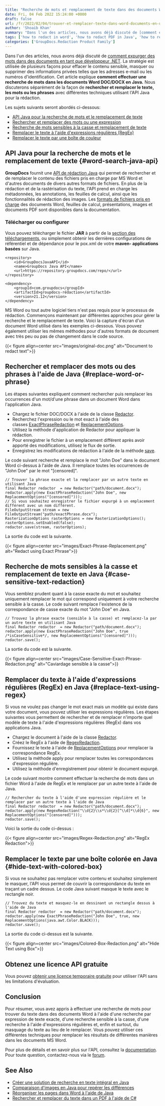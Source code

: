 ```yaml
---
title: "Recherche de mots et remplacement de texte dans des documents Word à l'aide de Java"
date: Fri, 04 Feb 2022 15:24:00 +0000
draft: false
url: /fr/2022/02/04/trouver-et-remplacer-texte-dans-word-documents-en-utilisant-java/
author: 'Shoaib Khan'
summary: "Dans l'un des articles, nous avons déjà discuté de [comment expurger des mots dans des documents en tant que développeur .NET](https://blog.groupdocs.com/2022/02/15/find-and-replace-text-in-word-using-csharp/). La stratégie est utilisée de plusieurs façons pour effacer le contenu sensible, masquer ou supprimer des informations privées telles que les adresses e-mail ou les numéros d'identification. Cet article explique **comment effectuer une recherche de mots dans les documents Word DOC/DOCX en Java. **Nous discuterons séparément de la façon de** rechercher et remplacer le texte, les mots ou les phrases** avec différentes techniques utilisant l'API Java pour la rédaction."
tags: ['how to redact in word', 'how to redact PDF in Java', 'how to redact Word in Java', 'Java Redaction API', 'Redact in Java']
categories: ['GroupDocs.Redaction Product Family']
---
```


Dans l'un des articles, nous avons déjà discuté de [comment expurger des mots dans des documents en tant que développeur .NET](https://blog.groupdocs.com/2022/02/15/find-and-replace-text-in-word-using-csharp/). La stratégie est utilisée de plusieurs façons pour effacer le contenu sensible, masquer ou supprimer des informations privées telles que les adresses e-mail ou les numéros d'identification. Cet article explique **comment effectuer une recherche de mots dans les documents Word DOC/DOCX en Java.** Nous discuterons séparément de la façon de **rechercher et remplacer le texte, les mots ou les phrases** avec différentes techniques utilisant l'API Java pour la rédaction.

Les sujets suivants seront abordés ci-dessous:

* [API Java pour la recherche de mots et le remplacement de texte](#word-search-java-api)
* [Rechercher et remplacer des mots ou une expression](#replace-word-or-phrase)
* [Recherche de mots sensibles à la casse et remplacement de texte](#case-sensitive-text-redaction)
* [Remplacer le texte à l'aide d'expressions régulières (RegEx)](#replace-text-using-regex)
* [Remplacer le texte par une boîte de couleur](#hide-text-with-colored-box)

## API Java pour la recherche de mots et le remplacement de texte {#word-search-java-api}

**GroupDocs** fournit une [API de rédaction Java](https://products.groupdocs.com/redaction/java/) qui permet de rechercher et de remplacer le contenu des fichiers pris en charge par MS Word et d'autres documents de divers autres formats de fichiers. En plus de la rédaction et de la rastérisation du texte, l'API prend en charge les métadonnées, les annotations, les feuilles de calcul, ainsi que les fonctionnalités de rédaction des images. Les [formats de fichiers pris en charge](https://docs.groupdocs.com/redaction/java/supported-document-formats/) des documents Word, feuilles de calcul, présentations, images et documents PDF sont disponibles dans la documentation.

### Télécharger ou configurer

Vous pouvez télécharger le fichier **JAR** à partir de la [section des téléchargements](https://downloads.groupdocs.com/redaction), ou simplement obtenir les dernières configurations de référentiel et de dépendance pour le pox.xml de votre **maven- applications basées** sur Java.

```
<repository>
	<id>GroupDocsJavaAPI</id>
	<name>GroupDocs Java API</name>
	<url>https://repository.groupdocs.com/repo/</url>
</repository>

<dependency>
	<groupId>com.groupdocs</groupId>
	<artifactId>groupdocs-rédaction</artifactId>
	<version>21.12</version>
</dependency>
```

MS Word ou tout autre logiciel tiers n'est pas requis pour le processus de rédaction. Commençons maintenant par différentes approches pour gérer la recherche et le remplacement de texte. Voici la capture d'écran d'un document Word utilisé dans les exemples ci-dessous. Vous pouvez également utiliser les mêmes méthodes pour d'autres formats de document avec très peu ou pas de changement dans le code source.

{{< figure align=center src="images/original-doc.png" alt="Document to redact text">}}


## Rechercher et remplacer des mots ou des phrases à l'aide de Java {#replace-word-or-phrase}

Les étapes suivantes expliquent comment rechercher puis remplacer les occurrences d'un mot/d'une phrase dans un document Word dans l'application Java.

*   Chargez le fichier DOC/DOCX à l'aide de la classe [Redactor](https://apireference.groupdocs.com/redaction/java/com.groupdocs.redaction/Redactor).
*   Recherchez l'expression ou le mot exact à l'aide des classes [ExactPhraseRedaction](https://apireference.groupdocs.com/redaction/java/com.groupdocs.redaction.redactions/ExactPhraseRedaction) et [ReplacementOptions](https://apireference.groupdocs.com/redaction/java/com.groupdocs.redaction.redactions/ReplacementOptions).
*   Utilisez la méthode d'application de Redactor pour appliquer la rédaction.
*   Pour enregistrer le fichier à un emplacement différent après avoir apporté des modifications, utilisez le flux de sortie.
*   Enregistrez les modifications de rédaction à l'aide de la méthode [save](https://apireference.groupdocs.com/redaction/java/com.groupdocs.redaction/Redactor#save(java.io.OutputStream,%20com.groupdocs.redaction.options.RasterizationOptions)).

Le code suivant recherche et remplace le mot "John Doe" dans le document Word ci-dessus à l'aide de Java. Il remplace toutes les occurrences de "John Doe" par le mot "\[censored\]".

```
// Trouver la phrase exacte et la remplacer par un autre texte en utilisant Java
final Redactor redactor  = new Redactor("path/document.docx");
redactor.apply(new ExactPhraseRedaction("John Doe", new ReplacementOptions("[censored]")));
// Si vous souhaitez enregistrer le fichier expurgé à un emplacement différent avec un nom différent.
FileOutputStream stream = new FileOutputStream("path/exactPhrase.docx");
RasterizationOptions rasterOptions = new RasterizationOptions();
rasterOptions.setEnabled(false);
redactor.save(stream, rasterOptions);
```

La sortie du code est la suivante.

{{< figure align=center src="images/Exact-Phrase-Replacement.png" alt="Redact using Exact Phrase">}}


## Recherche de mots sensibles à la casse et remplacement de texte en Java {#case-sensitive-text-redaction}

Vous semblez prudent quant à la casse exacte du mot et souhaitez uniquement remplacer le mot qui correspond uniquement à votre recherche sensible à la casse. Le code suivant remplace l'existence de la correspondance de casse exacte du mot "John Doe" en Java.


```
// Trouvez la phrase exacte (sensible à la casse) et remplacez-la par un autre texte en utilisant Java
final Redactor redactor  = new Redactor("path/document.docx");
redactor.apply(new ExactPhraseRedaction("John Doe", true /*isCaseSensitive*/, new ReplacementOptions("[censored]")));
redactor.save();
```

La sortie du code est la suivante.

{{< figure align=center src="images/Case-Sensitive-Exact-Phrase-Redaction.png" alt="Caviardage sensible à la casse">}}


## Remplacer du texte à l'aide d'expressions régulières (RegEx) en Java {#replace-text-using-regex}

Si vous ne voulez pas changer le mot exact mais un modèle qui existe dans votre document, vous pouvez utiliser les expressions régulières. Les étapes suivantes vous permettent de rechercher et de remplacer n'importe quel modèle de texte à l'aide d'expressions régulières (RegEx) dans vos applications Java.

*   Chargez le document à l'aide de la classe [Redactor](https://apireference.groupdocs.com/redaction/java/com.groupdocs.redaction/Redactor).
*   Créez le RegEx à l'aide de [RegexRedaction](https://apireference.groupdocs.com/redaction/java/com.groupdocs.redaction.redactions/RegexRedaction).
*   Fournissez le texte à l'aide de [ReplacementOptions](https://apireference.groupdocs.com/redaction/java/com.groupdocs.redaction.redactions/ReplacementOptions) pour remplacer la correspondance RegEx.
*   Utilisez la méthode apply pour remplacer toutes les correspondances d'expression régulière.
*   Utilisez la méthode d'enregistrement pour obtenir le document expurgé.

Le code suivant montre comment effectuer la recherche de mots dans un fichier Word à l'aide de RegEx et le remplacer par un autre texte à l'aide de Java.

```
// Rechercher du texte à l'aide d'une expression régulière et le remplacer par un autre texte à l'aide de Java
final Redactor redactor  = new Redactor("path/document.docx");
redactor.apply(new RegexRedaction("\\d{2}\\s*\\d{2}[^\\d]*\\d{6}", new ReplacementOptions("[censored]")));
redactor.save();
```

Voici la sortie du code ci-dessus :

{{< figure align=center src="images/Regex-Redaction.png" alt="RegEx Redaction">}}

## Remplacer le texte par une boîte colorée en Java {#hide-text-with-colored-box}

Si vous ne souhaitez pas remplacer votre contenu et souhaitez simplement le masquer, l'API vous permet de couvrir la correspondance du texte en traçant un cadre dessus. Le code Java suivant masque le texte avec le rectangle noir.

```
// Trouvez du texte et masquez-le en dessinant un rectangle dessus à l'aide de Java
final Redactor redactor  = new Redactor("path/document.docx");
redactor.apply(new ExactPhraseRedaction("John Doe", true, new ReplacementOptions(java.awt.Color.BLACK)));
redactor.save();
```

La sortie du code ci-dessus est la suivante.

{{< figure align=center src="images/Colored-Box-Redaction.png" alt="Hide Text using Box">}}


## Obtenez une licence API gratuite

Vous pouvez [obtenir une licence temporaire gratuite](https://purchase.groupdocs.com/temporary-license) pour utiliser l'API sans les limitations d'évaluation.

## Conclusion

Pour résumer, vous avez appris à effectuer une recherche de mots pour trouver du texte dans des documents Word à l'aide d'une recherche par expression de texte exacte, d'une recherche sensible à la casse, d'une recherche à l'aide d'expressions régulières et, enfin et surtout, du masquage du texte au lieu de le remplacer. Vous pouvez utiliser ces différentes techniques pour remplacer les résultats de différentes manières dans les documents MS Word.

Pour plus de détails et en savoir plus sur l'API, consultez la [documentation](https://docs.groupdocs.com/redaction). Pour toute question, contactez-nous via le [forum](https://forum.groupdocs.com/).

## See Also

*   [Créer une solution de recherche en texte intégral en Java](https://blog.groupdocs.com/2021/08/07/build-full-text-search-solution-in-java/)
*   [Comparaison d'images en Java pour repérer les différences](https://blog.groupdocs.com/2021/06/16/compare-images-in-java/)
*   [Réorganiser les pages dans Word à l'aide de Java](https://blog.groupdocs.com/2022/03/01/move-word-pages-using-java/)
*   [Rechercher et remplacer du texte dans un PDF à l'aide de C#](https://blog.groupdocs.com/2022/02/19/find-and-replace-text-in-pdf-using-csharp/)